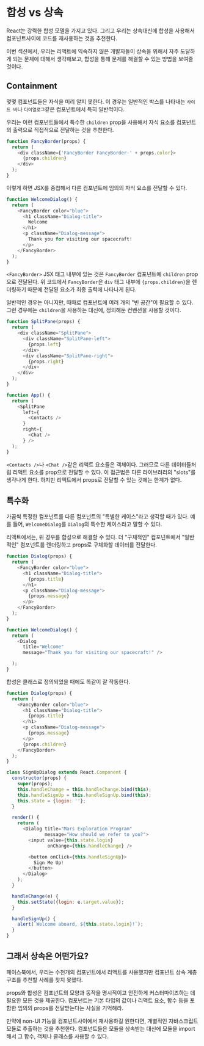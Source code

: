 # 합성 vs 상속

React는 강력한 합성 모델을 가지고 있다. 그리고 우리는 상속대신에 합성을 사용해서 컴포넌트사이에 코드를 재사용하는 것을 추천한다.

이번 섹션에서, 우리는 리액트에 익숙하지 않은 개발자들이 상속을 위해서 자주 도달하게 되는 문제에 대해서 생각해보고, 합성을 통해 문제를 해결할 수 있는 방법을 보여줄 것이다.

## Containment

몇몇 컴포넌트들은 자식을 미리 알지 못한다. 이 경우는 일반적인 박스를 나타내는 `사이드 바`나 `다이얼로그`같은 컴포넌트에서 특히 일반적이다.

우리는 이런 컴포넌트들에서 특수한 `children` prop을 사용해서 자식 요소를 컴포넌트의 출력으로 직접적으로 전달하는 것을 추천한다.

```js
function FancyBorder(props) {
  return (
    <div className={'FancyBorder FancyBorder-' + props.color}>
      {props.children}
    </div>
  );
}
```

이렇게 하면 JSX를 중첩해서 다른 컴포넌트에 임의의 자식 요소를 전달할 수 있다.

```js
function WelcomeDialog() {
  return (
    <FancyBorder color="blue">
      <h1 className="Dialog-title">
        Welcome
      </h1>
      <p className="Dialog-message">
        Thank you for visiting our spacecraft!
      </p>
    </FancyBorder>
  );
}
```

`<FancyBorder>` JSX 태그 내부에 있는 것은 `FancyBorder` 컴포넌트에 `children` prop으로 전달된다. 위 코드에서 `FancyBorder`은 `div` 태그 내부에 `{props.children}`을 렌더링하기 때문에 전달된 요소가 최종 출력에 나타나게 된다.

일반적인 경우는 아니지만, 때때로 컴포넌트에 여러 개의 "빈 공간"이 필요할 수 있다. 그런 경우에는 `children`을 사용하는 대신에, 정의해둔 컨벤션을 사용할 것이다.

```js
function SplitPane(props) {
  return (
    <div className="SplitPane">
      <div className="SplitPane-left">
        {props.left}
      </div>
      <div className="SplitPane-right">
        {props.right}
      </div>
    </div>
  );
}

function App() {
  return (
    <SplitPane
      left={
        <Contacts />
      }
      right={
        <Chat />
      } />
  );
}
```

`<Contacts />`나 `<Chat />`같은 리액트 요소들은 객체이다. 그러므로 다른 데이터들처럼 리액트 요소를 prop으로 전달할 수 있다. 이 접근법은 다른 라이브러리의 "slots"를 생각나게 한다. 하지만 리액트에서 props로 전달할 수 있는 것에는 한계가 없다.

## 특수화

가끔씩 특정한 컴포넌트를 다른 컴포넌트의 "특별한 케이스"라고 생각할 때가 있다. 예를 들어, `WelcomeDialog`를 `Dialog`의 특수한 케이스라고 말할 수 있다.

리액트에서는, 위 경우를 합성으로 해결할 수 있다. 더 "구체적인" 컴포넌트에서 "일반적인" 컴포넌트를 렌더링하고 props로 구체화할 데이터를 전달한다.

```js
function Dialog(props) {
  return (
    <FancyBorder color="blue">
      <h1 className="Dialog-title">
        {props.title}
      </h1>
      <p className="Dialog-message">
        {props.message}
      </p>
    </FancyBorder>
  );
}

function WelcomeDialog() {
  return (
    <Dialog
      title="Welcome"
      message="Thank you for visiting our spacecraft!" />

  );
}
```

합성은 클래스로 정의되었을 때에도 똑같이 잘 작동한다.

```js
function Dialog(props) {
  return (
    <FancyBorder color="blue">
      <h1 className="Dialog-title">
        {props.title}
      </h1>
      <p className="Dialog-message">
        {props.message}
      </p>
      {props.children}
    </FancyBorder>
  );
}

class SignUpDialog extends React.Component {
  constructor(props) {
    super(props);
    this.handleChange = this.handleChange.bind(this);
    this.handleSignUp = this.handleSignUp.bind(this);
    this.state = {login: ''};
  }

  render() {
    return (
      <Dialog title="Mars Exploration Program"
              message="How should we refer to you?">
        <input value={this.state.login}
               onChange={this.handleChange} />

        <button onClick={this.handleSignUp}>
          Sign Me Up!
        </button>
      </Dialog>
    );
  }

  handleChange(e) {
    this.setState({login: e.target.value});
  }

  handleSignUp() {
    alert(`Welcome aboard, ${this.state.login}!`);
  }
}
```

## 그래서 상속은 어떤가요?

페이스북에서, 우리는 수천개의 컴포넌트에서 리액트를 사용했지만 컴포넌트 상속 계층 구조를 추천할 사례를 찾지 못했다.

props와 합성은 컴포넌트의 모양과 동작을 명시적이고 안전하게 커스터마이즈하는 데 필요한 모든 것을 제공한다. 컴포넌트는 기본 타입의 값이나 리액트 요소, 함수 등을 포함한 임의의 props를 전달받는다는 사실을 기억해라.

만약에 non-UI 기능을 컴포넌트사이에서 재사용하길 원한다면, 개별적인 자바스크립트 모듈로 추출하는 것을 추천한다. 컴포넌트들은 모듈을 상속받는 대신에 모듈을 import해서 그 함수, 객체나 클래스를 사용할 수 있다.